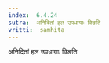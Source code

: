 ```yaml
---
index:  6.4.24
sutra:  अनिदितां हल उपधायाः क्ङिति
vritti:  samhita 
---
```


अनिदितां हल उपधायाः क्ङिति


